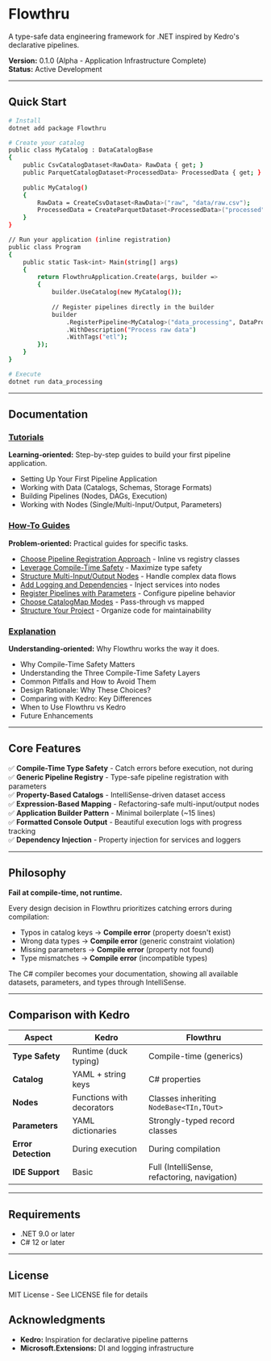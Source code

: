 # Flowthru

A type-safe data engineering framework for .NET inspired by Kedro's declarative pipelines.

**Version:** 0.1.0 (Alpha - Application Infrastructure Complete)  
**Status:** Active Development

---

## Quick Start

```bash
# Install
dotnet add package Flowthru

# Create your catalog
public class MyCatalog : DataCatalogBase
{
    public CsvCatalogDataset<RawData> RawData { get; }
    public ParquetCatalogDataset<ProcessedData> ProcessedData { get; }
    
    public MyCatalog()
    {
        RawData = CreateCsvDataset<RawData>("raw", "data/raw.csv");
        ProcessedData = CreateParquetDataset<ProcessedData>("processed", "data/processed.parquet");
    }
}

// Run your application (inline registration)
public class Program
{
    public static Task<int> Main(string[] args)
    {
        return FlowthruApplication.Create(args, builder =>
        {
            builder.UseCatalog(new MyCatalog());
            
            // Register pipelines directly in the builder
            builder
                .RegisterPipeline<MyCatalog>("data_processing", DataProcessingPipeline.Create)
                .WithDescription("Process raw data")
                .WithTags("etl");
        });
    }
}
```

```bash
# Execute
dotnet run data_processing
```

---

## Documentation

### [Tutorials](docs/tutorials.md)

**Learning-oriented:** Step-by-step guides to build your first pipeline application.

- Setting Up Your First Pipeline Application
- Working with Data (Catalogs, Schemas, Storage Formats)
- Building Pipelines (Nodes, DAGs, Execution)
- Working with Nodes (Single/Multi-Input/Output, Parameters)

### [How-To Guides](docs/how-to/)

**Problem-oriented:** Practical guides for specific tasks.

- [Choose Pipeline Registration Approach](docs/how-to/pipeline-registration-approaches.md) - Inline vs registry classes
- [Leverage Compile-Time Safety](docs/how-to/compile-time-safety.md) - Maximize type safety
- [Structure Multi-Input/Output Nodes](docs/how-to/multi-input-output.md) - Handle complex data flows
- [Add Logging and Dependencies](docs/how-to/logging-dependencies.md) - Inject services into nodes
- [Register Pipelines with Parameters](docs/how-to/pipeline-parameters.md) - Configure pipeline behavior
- [Choose CatalogMap Modes](docs/how-to/catalog-map-modes.md) - Pass-through vs mapped
- [Structure Your Project](docs/how-to/project-structure.md) - Organize code for maintainability

### [Explanation](docs/explanation.md)

**Understanding-oriented:** Why Flowthru works the way it does.

- Why Compile-Time Safety Matters
- Understanding the Three Compile-Time Safety Layers
- Common Pitfalls and How to Avoid Them
- Design Rationale: Why These Choices?
- Comparing with Kedro: Key Differences
- When to Use Flowthru vs Kedro
- Future Enhancements

---

## Core Features

✅ **Compile-Time Type Safety** - Catch errors before execution, not during  
✅ **Generic Pipeline Registry** - Type-safe pipeline registration with parameters  
✅ **Property-Based Catalogs** - IntelliSense-driven dataset access  
✅ **Expression-Based Mapping** - Refactoring-safe multi-input/output nodes  
✅ **Application Builder Pattern** - Minimal boilerplate (~15 lines)  
✅ **Formatted Console Output** - Beautiful execution logs with progress tracking  
✅ **Dependency Injection** - Property injection for services and loggers  

---

## Philosophy

**Fail at compile-time, not runtime.**

Every design decision in Flowthru prioritizes catching errors during compilation:
- Typos in catalog keys → **Compile error** (property doesn't exist)
- Wrong data types → **Compile error** (generic constraint violation)
- Missing parameters → **Compile error** (property not found)
- Type mismatches → **Compile error** (incompatible types)

The C# compiler becomes your documentation, showing all available datasets, parameters, and types through IntelliSense.

---

## Comparison with Kedro

| Aspect              | Kedro                     | Flowthru                                     |
| ------------------- | ------------------------- | -------------------------------------------- |
| **Type Safety**     | Runtime (duck typing)     | Compile-time (generics)                      |
| **Catalog**         | YAML + string keys        | C# properties                                |
| **Nodes**           | Functions with decorators | Classes inheriting `NodeBase<TIn,TOut>`      |
| **Parameters**      | YAML dictionaries         | Strongly-typed record classes                |
| **Error Detection** | During execution          | During compilation                           |
| **IDE Support**     | Basic                     | Full (IntelliSense, refactoring, navigation) |

---

## Requirements

- .NET 9.0 or later
- C# 12 or later

---

## License

MIT License - See LICENSE file for details

## Acknowledgments

- **Kedro:** Inspiration for declarative pipeline patterns
- **Microsoft.Extensions:** DI and logging infrastructure
